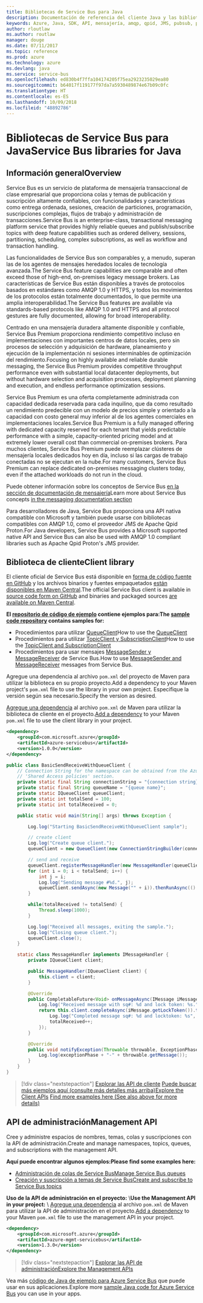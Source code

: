```yaml
---
title: Bibliotecas de Service Bus para Java
description: Documentación de referencia del cliente Java y las bibliotecas de administración de Service Bus para Java
keywords: Azure, Java, SDK, API, mensajería, amqp, qpid, JMS, pubsub, pub-sub, agente de mensajes
author: rloutlaw
ms.author: routlaw
manager: douge
ms.date: 07/11/2017
ms.topic: reference
ms.prod: azure
ms.technology: azure
ms.devlang: java
ms.service: service-bus
ms.openlocfilehash: ed830b4f7ffa104174205f75ea2923235029ea80
ms.sourcegitcommit: b64017f119177f97da7a5930489874e67b09c0fc
ms.translationtype: HT
ms.contentlocale: es-ES
ms.lasthandoff: 10/09/2018
ms.locfileid: "48892786"
---
```

# <a name="service-bus-libraries-for-java"></a><span data-ttu-id="da981-104">Bibliotecas de Service Bus para Java</span><span class="sxs-lookup"><span data-stu-id="da981-104">Service Bus libraries for Java</span></span>

## <a name="overview"></a><span data-ttu-id="da981-105">Información general</span><span class="sxs-lookup"><span data-stu-id="da981-105">Overview</span></span>

<span data-ttu-id="da981-106">Service Bus es un servicio de plataforma de mensajería transaccional de clase empresarial que proporciona colas y temas de publicación y suscripción altamente confiables, con funcionalidades y características como entrega ordenada, sesiones, creación de particiones, programación, suscripciones complejas, flujos de trabajo y administración de transacciones.</span><span class="sxs-lookup"><span data-stu-id="da981-106">Service Bus is an enterprise-class, transactional messaging platform service that provides highly reliable queues and publish/subscribe topics with deep feature capabilities such as ordered delivery, sessions, partitioning, scheduling, complex subscriptions, as well as workflow and transaction handling.</span></span>

<span data-ttu-id="da981-107">Las funcionalidades de Service Bus son comparables y, a menudo, superan las de los agentes de mensajes heredados locales de tecnología avanzada.</span><span class="sxs-lookup"><span data-stu-id="da981-107">The Service Bus feature capabilities are comparable and often exceed those of high-end, on-premises legacy message brokers.</span></span> <span data-ttu-id="da981-108">Las características de Service Bus están disponibles a través de protocolos basados en estándares como AMQP 1.0 y HTTPS, y todos los movimientos de los protocolos están totalmente documentados, lo que permite una amplia interoperabilidad.</span><span class="sxs-lookup"><span data-stu-id="da981-108">The Service Bus features are available via standards-based protocols like AMQP 1.0 and HTTPS and all protocol gestures are fully documented, allowing for broad interoperability.</span></span> 

<span data-ttu-id="da981-109">Centrado en una mensajería duradera altamente disponible y confiable, Service Bus Premium proporciona rendimiento competitivo incluso en implementaciones con importantes centros de datos locales, pero sin procesos de selección y adquisición de hardware, planeamiento y ejecución de la implementación ni sesiones interminables de optimización del rendimiento.</span><span class="sxs-lookup"><span data-stu-id="da981-109">Focusing on highly available and reliable durable messaging, the Service Bus Premium provides competitive throughput performance even with substantial local datacenter deployments, but without hardware selection and acquisition processes, deployment planning and execution, and endless performance optimization sessions.</span></span> 

<span data-ttu-id="da981-110">Service Bus Premium es una oferta completamente administrada con capacidad dedicada reservada para cada inquilino, que da como resultado un rendimiento predecible con un modelo de precios simple y orientado a la capacidad con costo general muy inferior al de los agentes comerciales en implementaciones locales.</span><span class="sxs-lookup"><span data-stu-id="da981-110">Service Bus Premium is a fully managed offering with dedicated capacity reserved for each tenant that yields predictable performance with a simple, capacity-oriented pricing model and at extremely lower overall cost than commercial on-premises brokers.</span></span> <span data-ttu-id="da981-111">Para muchos clientes, Service Bus Premium puede reemplazar clústeres de mensajería locales dedicados hoy en día, incluso si las cargas de trabajo conectadas no se ejecutan en la nube.</span><span class="sxs-lookup"><span data-stu-id="da981-111">For many customers, Service Bus Premium can replace dedicated on-premises messaging clusters today, even if the attached workloads do not run in the cloud.</span></span> 

<span data-ttu-id="da981-112">Puede obtener información sobre los conceptos de Service Bus [en la sección de documentación de mensajería](https://docs.microsoft.com/azure/service-bus-messaging/)</span><span class="sxs-lookup"><span data-stu-id="da981-112">Learn more about Service Bus concepts [in the messaging documentation section](https://docs.microsoft.com/azure/service-bus-messaging/)</span></span> 

<span data-ttu-id="da981-113">Para desarrolladores de Java, Service Bus proporciona una API nativa compatible con Microsoft y también puede usarse con bibliotecas compatibles con AMQP 1.0, como el proveedor JMS de Apache Qpid Proton.</span><span class="sxs-lookup"><span data-stu-id="da981-113">For Java developers, Service Bus provides a Microsoft supported native API and Service Bus can also be used with AMQP 1.0 compliant libraries such as Apache Qpid Proton's JMS provider.</span></span>

## <a name="client-library"></a><span data-ttu-id="da981-114">Biblioteca de cliente</span><span class="sxs-lookup"><span data-stu-id="da981-114">Client library</span></span>

<span data-ttu-id="da981-115">El cliente oficial de Service Bus está disponible en [forma de código fuente en GitHub](https://github.com/azure/azure-service-bus-java) y los archivos binarios y fuentes empaquetados [están disponibles en Maven Central](http://search.maven.org/#search%7Cga%7C1%7Ca%3A%22azure-servicebus%22).</span><span class="sxs-lookup"><span data-stu-id="da981-115">The official Service Bus client is available in [source code form on GitHub](https://github.com/azure/azure-service-bus-java) and binaries and packaged sources [are available on Maven Central](http://search.maven.org/#search%7Cga%7C1%7Ca%3A%22azure-servicebus%22).</span></span>

<span data-ttu-id="da981-116">**El [repositorio de código de ejemplo](https://github.com/Azure/azure-service-bus/blob/master/samples/Java/) contiene ejemplos para:**</span><span class="sxs-lookup"><span data-stu-id="da981-116">**The [sample code repository](https://github.com/Azure/azure-service-bus/blob/master/samples/Java/) contains samples for:**</span></span>
* <span data-ttu-id="da981-117">Procedimientos para utilizar [QueueClient](https://github.com/Azure/azure-service-bus/blob/master/samples/Java/src/com/microsoft/azure/servicebus/samples/BasicSendReceiveWithQueueClient.java)</span><span class="sxs-lookup"><span data-stu-id="da981-117">How to use the [QueueClient](https://github.com/Azure/azure-service-bus/blob/master/samples/Java/src/com/microsoft/azure/servicebus/samples/BasicSendReceiveWithQueueClient.java)</span></span>
* <span data-ttu-id="da981-118">Procedimientos para utilizar [TopicClient y SubscriptionClient](https://github.com/Azure/azure-service-bus/blob/master/samples/Java/src/com/microsoft/azure/servicebus/samples/BasicSendReceiveWithTopicSubscriptionClient.java)</span><span class="sxs-lookup"><span data-stu-id="da981-118">How to use the [TopicClient and SubscriptionClient](https://github.com/Azure/azure-service-bus/blob/master/samples/Java/src/com/microsoft/azure/servicebus/samples/BasicSendReceiveWithTopicSubscriptionClient.java)</span></span>
* <span data-ttu-id="da981-119">Procedimientos para usar mensajes [MessageSender y MessageReceiver](https://github.com/Azure/azure-service-bus/blob/master/samples/Java/src/com/microsoft/azure/servicebus/samples/SendReceiveWithMessageSenderReceiver.java) de Service Bus.</span><span class="sxs-lookup"><span data-stu-id="da981-119">How to use [MessageSender and MessageReceiver](https://github.com/Azure/azure-service-bus/blob/master/samples/Java/src/com/microsoft/azure/servicebus/samples/SendReceiveWithMessageSenderReceiver.java) messages from Service Bus.</span></span>

<span data-ttu-id="da981-120">Agregue una dependencia al archivo `pom.xml` del proyecto de Maven para utilizar la biblioteca en su propio proyecto.</span><span class="sxs-lookup"><span data-stu-id="da981-120">Add a dependency to your Maven project's `pom.xml` file to use the library in your own project.</span></span> <span data-ttu-id="da981-121">Especifique la versión según sea necesario.</span><span class="sxs-lookup"><span data-stu-id="da981-121">Specify the version as desired.</span></span>

<span data-ttu-id="da981-122">[Agregue una dependencia](https://maven.apache.org/guides/getting-started/index.html#How_do_I_use_external_dependencies) al archivo `pom.xml` de Maven para utilizar la biblioteca de cliente en el proyecto.</span><span class="sxs-lookup"><span data-stu-id="da981-122">[Add a dependency](https://maven.apache.org/guides/getting-started/index.html#How_do_I_use_external_dependencies) to your Maven `pom.xml` file to use the client library in your project.</span></span>

```XML
<dependency>
    <groupId>com.microsoft.azure</groupId>
    <artifactId>azure-servicebus</artifactId>
    <version>1.0.0</version>
</dependency>
```

```java
public class BasicSendReceiveWithQueueClient {
    // Connection String for the namespace can be obtained from the Azure portal under the
    // 'Shared Access policies' section.
    private static final String connectionString = "{connection string}";
    private static final String queueName = "{queue name}";
    private static IQueueClient queueClient;
    private static int totalSend = 100;
    private static int totalReceived = 0;

    public static void main(String[] args) throws Exception {

        Log.log("Starting BasicSendReceiveWithQueueClient sample");

        // create client
        Log.log("Create queue client.");
        queueClient = new QueueClient(new ConnectionStringBuilder(connectionString, queueName), ReceiveMode.PeekLock);

        // send and receive
        queueClient.registerMessageHandler(new MessageHandler(queueClient), new MessageHandlerOptions(1, false, Duration.ofMinutes(1)));
        for (int i = 0; i < totalSend; i++) {
            int j = i;
            Log.log("Sending message #%d.", j);
            queueClient.sendAsync(new Message("" + i)).thenRunAsync(() -> { Log.log("Sent message #%d.", j);});
        }

        while(totalReceived != totalSend) {
            Thread.sleep(1000);
        }

        Log.log("Received all messages, exiting the sample.");
        Log.log("Closing queue client.");
        queueClient.close();
    }

    static class MessageHandler implements IMessageHandler {
        private IQueueClient client;

        public MessageHandler(IQueueClient client) {
            this.client = client;
        }

        @Override
        public CompletableFuture<Void> onMessageAsync(IMessage iMessage) {
            Log.log("Received message with sq#: %d and lock token: %s.", iMessage.getSequenceNumber(), iMessage.getLockToken());
            return this.client.completeAsync(iMessage.getLockToken()).thenRunAsync(() -> {
                Log.log("Completed message sq#: %d and locktoken: %s", iMessage.getSequenceNumber(), iMessage.getLockToken());
                totalReceived++;
            });
        }

        @Override
        public void notifyException(Throwable throwable, ExceptionPhase exceptionPhase) {
            Log.log(exceptionPhase + "-" + throwable.getMessage());
        }
    }
}
```

> [!div class="nextstepaction"]
> <span data-ttu-id="da981-123">[Explorar las API de cliente](/java/api/overview/azure/servicebus/client)
> [Puede buscar más ejemplos aquí (consulte más detalles más arriba)](https://github.com/Azure/azure-service-bus/blob/master/samples/Java/)</span><span class="sxs-lookup"><span data-stu-id="da981-123">[Explore the Client APIs](/java/api/overview/azure/servicebus/client)
[Find more examples here (See also above for more details)](https://github.com/Azure/azure-service-bus/blob/master/samples/Java/)</span></span>

## <a name="management-api"></a><span data-ttu-id="da981-124">API de administración</span><span class="sxs-lookup"><span data-stu-id="da981-124">Management API</span></span>

<span data-ttu-id="da981-125">Cree y administre espacios de nombres, temas, colas y suscripciones con la API de administración.</span><span class="sxs-lookup"><span data-stu-id="da981-125">Create and manage namespaces, topics, queues, and subscriptions with the management API.</span></span>

<span data-ttu-id="da981-126">**Aquí puede encontrar algunos ejemplos:**</span><span class="sxs-lookup"><span data-stu-id="da981-126">**Please find some examples here:**</span></span>
* [<span data-ttu-id="da981-127">Administración de colas de Service Bus</span><span class="sxs-lookup"><span data-stu-id="da981-127">Manage Service Bus queues</span></span>](https://github.com/Azure-Samples/service-bus-java-manage-queue-with-basic-features)
* [<span data-ttu-id="da981-128">Creación y suscripción a temas de Service Bus</span><span class="sxs-lookup"><span data-stu-id="da981-128">Create and subscribe to Service Bus topics</span></span>](https://github.com/Azure-Samples/service-bus-java-manage-publish-subscribe-with-basic-features)

<span data-ttu-id="da981-129">**Uso de la API de administración en el proyecto:**
\\</span><span class="sxs-lookup"><span data-stu-id="da981-129">**Use the Management API in your project:**
\\</span></span>
<span data-ttu-id="da981-130">[Agregue una dependencia](https://maven.apache.org/guides/getting-started/index.html#How_do_I_use_external_dependencies) al archivo `pom.xml` de Maven para utilizar la API de administración en el proyecto.</span><span class="sxs-lookup"><span data-stu-id="da981-130">[Add a dependency](https://maven.apache.org/guides/getting-started/index.html#How_do_I_use_external_dependencies) to your Maven `pom.xml` file to use the management API in your project.</span></span>  

```XML
<dependency>
    <groupId>com.microsoft.azure</groupId>
    <artifactId>azure-mgmt-servicebus</artifactId>
    <version>1.3.0</version>
</dependency>
```

> [!div class="nextstepaction"]
> [<span data-ttu-id="da981-131">Explorar las API de administración</span><span class="sxs-lookup"><span data-stu-id="da981-131">Explore the Management APIs</span></span>](/java/api/overview/azure/servicebus/management)

<span data-ttu-id="da981-132">Vea más [código de Java de ejemplo para Azure Service Bus](https://azure.microsoft.com/resources/samples/?platform=java&term=bus) que puede usar en sus aplicaciones.</span><span class="sxs-lookup"><span data-stu-id="da981-132">Explore more [sample Java code for Azure Service Bus](https://azure.microsoft.com/resources/samples/?platform=java&term=bus) you can use in your apps.</span></span>
